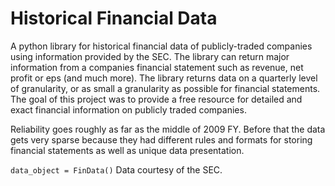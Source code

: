 # Historical Financial Data
A python library for historical financial data of publicly-traded companies using 
information provided by the SEC. The library can return major information from a 
companies financial statement such as revenue, net profit or eps (and much more).
The library returns data on a quarterly level of granularity, or as small a granularity
as possible for financial statements. The goal of this project was to provide a 
free resource for detailed and exact financial information on publicly traded companies.

Reliability goes roughly as far as the middle of 2009 FY. Before that the data 
gets very sparse because they had different rules and formats for storing financial 
statements as well as unique data presentation.

`
data_object = FinData()
`
Data courtesy of the SEC.